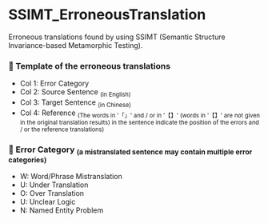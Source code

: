 # SSIMT_ErroneousTranslation
Erroneous translations found by using SSIMT (Semantic Structure Invariance-based Metamorphic Testing).


### :telescope: Template of the erroneous translations
+ Col 1: Error Category
+ Col 2: Source Sentence <sub>(in English)
+ Col 3: Target Sentence <sub>(in Chinese)
+ Col 4: Reference <sub>(The words in '「」' and / or in '【】' (words in '【】' are not given in the original translation results) in the sentence indicate the position of the errors and / or the reference translations)

### :telescope: Error Category <sub>(a mistranslated sentence may contain multiple error categories)
+ W: Word/Phrase Mistranslation
+ U: Under Translation
+ O: Over Translation
+ U: Unclear Logic
+ N: Named Entity Problem
